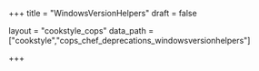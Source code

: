 +++
title = "WindowsVersionHelpers"
draft = false

layout = "cookstyle_cops"
data_path = ["cookstyle","cops_chef_deprecations_windowsversionhelpers"]

+++

<!-- The content of this page is automatically generated from the
cops_chef_deprecations_windowsversionhelpers.yml file in github.com/chef/cookstyle/blob/master/docs-chef-io/data/cookstyle/. -->

